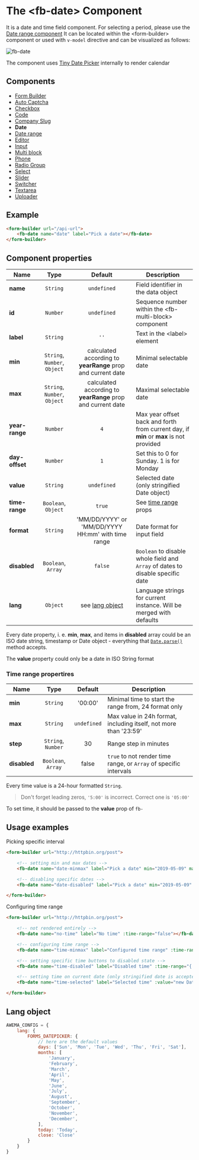 # The &lt;fb-date&gt; Component

It is a date and time field component. For selecting a period, please use the [Date range component](./fb-date-range.md) It can be located within the &lt;form-builder&gt; component or used with `v-model` directive and can be visualized as follows:

![fb-date](https://storage.googleapis.com/static.awema.pl/docs/fb-date.gif)

The component uses [Tiny Date Picker](https://github.com/chrisdavies/tiny-date-picker) internally to render calendar

## Components
* [Form Builder](./form-builder.md)
* [Auto Captcha](./fb-auto-captcha.md)
* [Checkbox](./fb-checkbox.md)
* [Code](./fb-code.md)
* [Company Slug](./fb-company-slug.md)
* **Date**
* [Date range](./fb-date-range.md)
* [Editor](./fb-editor.md)
* [Input](./fb-input.md)
* [Multi block](./fb-multi-block.md)
* [Phone](./fb-phone.md)
* [Radio Group](./fb-radio-group.md)
* [Select](./fb-select.md)
* [Slider](./fb-slider.md)
* [Switcher](./fb-switcher.md)
* [Textarea](./fb-textarea.md)
* [Uploader](./fb-uploader.md)

## Example

```html
<form-builder url="/api-url">
    <fb-date name="date" label="Pick a date"></fb-date>
</form-builder>
```
<div class="vue-example">
<form-builder url="http://httpbin.org/post" disabled-dialog>
    <fb-date name="date" label="Pick a date"></fb-date>
</form-builder>
</div>


## Component properties

| Name                | Type               | Default             | Description                                       |
|---------------------|:------------------:|:-------------------:|---------------------------------------------------|
| **name**            | `String`           | `undefined`         | Field identifier in the data object               |
| **id**              | `Number`           | `undefined`         | Sequence number within the &lt;fb-multi-block&gt; component    |
| **label**           | `String`           | `''`                | Text in the &lt;label&gt; element                 |
| **min**             | `String`, `Number`, `Object` | calculated according to **yearRange** prop and current date | Minimal selectable date |
| **max**             | `String`, `Number`, `Object` | calculated according to **yearRange** prop and current date | Maximal selectable date |
| **year-range**      | `Number`           | `4`                 | Max year offset back and forth from current day, if **min** or **max** is not provided |
| **day-offset**      | `Number`           | `1`                 | Set this to 0 for Sunday. 1 is for Monday         |
| **value**           | `String`           | `undefined`         | Selected date (only stringified Date object)      |
| **time-range**      | `Boolean`, `Object`| `true`              | See [time range](#time-range-props) props         |
| **format**          | `String`           | 'MM/DD/YYYY' or 'MM/DD/YYYY HH:mm' with time range | Date format for input field |
| **disabled**        | `Boolean`, `Array` | `false`             | `Boolean` to disable whole field and `Array` of dates to disable specific date |
| **lang**            | `Object`           | see [lang object](#date-lang-object) | Language strings for current instance. Will be merged with defaults |

Every date property, i. e. **min**, **max**, and items in **disabled** array could be an ISO date string, timestamp or Date object - everything that [`Date.parse()`](https://developer.mozilla.org/en-US/docs/Web/JavaScript/Reference/Global_Objects/Date/parse) method accepts.

The **value** property could only be a date in ISO String format

<h3 id="time-range-props">Time range propertires</h3>

| Name         | Type               | Default     | Description                                                       |
|--------------|:------------------:|:-----------:|-------------------------------------------------------------------|
| **min**      | `String`           | '00:00'     | Minimal time to start the range from, 24 format only              |
| **max**      | `String`           | `undefined` | Max value in 24h format, including itself, not more than '23:59'  |
| **step**     | `String`, `Number` | 30          | Range step in minutes                                             |
| **disabled** | `Boolean`, `Array` | false       | `true` to not render time range, or `Array` of specific intervals |

Every time value is a 24-hour formatted `String`.

> Don't forget leading zeros, `'5:00'` is incorrect. Correct one is `'05:00'`

To set time, it should be passed to the **value** prop of `fb-`


## Usage examples

Picking specific interval

```html
<form-builder url="http://httpbin.org/post">

    <!-- setting min and max dates -->
    <fb-date name="date-minmax" label="Pick a date" min="2019-05-09" max="2019-06-20" value="2019-05-20"></fb-date>

    <!-- disabling specific dates -->
    <fb-date name="date-disabled" label="Pick a date" min="2019-05-09" max="2019-06-20" value="2019-05-20" :disabled="['2019-05-22', '2019-05-23']"></fb-date>

</form-builder>
```
<div class="vue-example">
    <form-builder url="http://httpbin.org/post" disabled-dialog>
        <fb-date name="date1" label="Pick a date" min="2019-05-09" max="2019-06-20" value="2019-05-20"></fb-date>
        <fb-date name="date2" label="Pick a date" min="2019-05-09" max="2019-06-20" value="2019-05-20" :disabled="['2019-05-22', '2019-05-23']"></fb-date>
    </form-builder>
</div>

Configuring time range

```html
<form-builder url="http://httpbin.org/post">

    <!-- not rendered entirely -->
    <fb-date name="no-time" label="No time" :time-range="false"></fb-date>

    <!-- configuring time range -->
    <fb-date name="time-minmax" label="Configured time range" :time-range="{min: '09:00', max: '10:20', step: 10}"></fb-date>

    <!-- setting specific time buttons to disabled state -->
    <fb-date name="time-disabled" label="Disabled time" :time-range="{ disabled: ['09:30', '10:00'] }"></fb-date>

    <!-- setting time on current date (only stringified date is accepted) -->
    <fb-date name="time-selected" label="Selected time" :value="new Date(new Date().setHours(9, 30)).toUTCString()" :time-range="{min: '08:00'}"></fb-date>

</form-builder>
```

<div class="vue-example">
    <form-builder url="http://httpbin.org/post" disabled-dialog>
        <fb-date name="no-time" label="No time" :time-range="false"></fb-date>
        <fb-date name="time-minmax" label="Configured time range" :time-range="{min: '09:00', max: '10:20', step: 10}"></fb-date>
        <fb-date name="time-disabled" label="Disabled time" :time-range="{ disabled: ['09:30', '10:00'] }"></fb-date>
        <fb-date name="time-selected" label="Selected time" :value="new Date(new Date().setHours(9, 30)).toUTCString()" :time-range="{min: '08:00'}"></fb-date>
    </form-builder>
</div>

<h2 id="date-lang-object">Lang object</h2>

```javascript
AWEMA_CONFIG = {
    lang: {
        FORMS_DATEPICKER: {
            // here are the default values
            days: ['Sun', 'Mon', 'Tue', 'Wed', 'Thu', 'Fri', 'Sat'],
            months: [
                'January',
                'February',
                'March',
                'April',
                'May',
                'June',
                'July',
                'August',
                'September',
                'October',
                'November',
                'December',
            ],
            today: 'Today',
            close: 'Close'
        }
    }
}
```